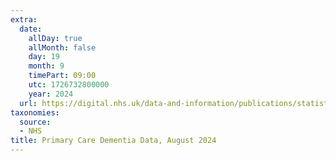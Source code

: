 ```yaml
---
extra:
  date:
    allDay: true
    allMonth: false
    day: 19
    month: 9
    timePart: 09:00
    utc: 1726732800000
    year: 2024
  url: https://digital.nhs.uk/data-and-information/publications/statistical/primary-care-dementia-data/august-2024
taxonomies:
  source:
  - NHS
title: Primary Care Dementia Data, August 2024
---
```

